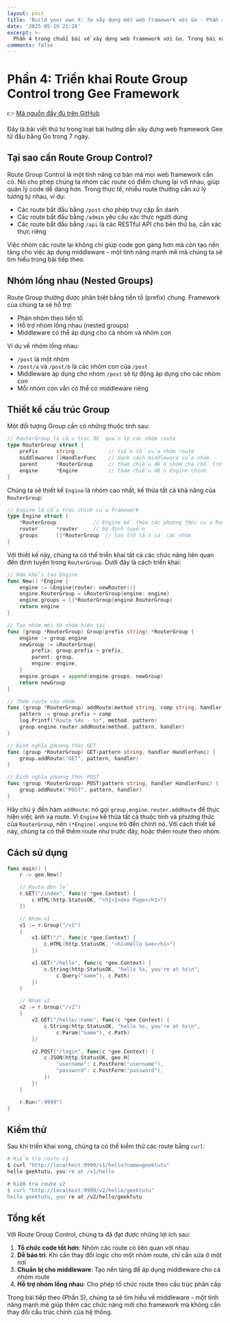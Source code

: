```yaml
---
layout: post
title: 'Build your own X: Tự xây dựng một web framework với Go - Phần 4'
date: '2025-05-19 21:26'
excerpt: >-
  Phần 4 trong chuỗi bài về xây dựng web framework với Go. Trong bài này, chúng ta sẽ triển khai Route Group Control - một tính năng quan trọng giúp nhóm các route lại với nhau, hỗ trợ nhóm lồng nhau và tạo nền tảng cho việc áp dụng middleware.
comments: false
---
```


# Phần 4: Triển khai Route Group Control trong Gee Framework

👉 [Mã nguồn đầy đủ trên GitHub](https://github.com/minhmannh2001/7-days-golang)

Đây là bài viết thứ tư trong loạt bài hướng dẫn xây dựng web framework Gee từ đầu bằng Go trong 7 ngày.

## Tại sao cần Route Group Control?

Route Group Control là một tính năng cơ bản mà mọi web framework cần có. Nó cho phép chúng ta nhóm các route có điểm chung lại với nhau, giúp quản lý code dễ dàng hơn. Trong thực tế, nhiều route thường cần xử lý tương tự nhau, ví dụ:

- Các route bắt đầu bằng `/post` cho phép truy cập ẩn danh
- Các route bắt đầu bằng `/admin` yêu cầu xác thực người dùng
- Các route bắt đầu bằng `/api` là các RESTful API cho bên thứ ba, cần xác thực riêng

Việc nhóm các route lại không chỉ giúp code gọn gàng hơn mà còn tạo nền tảng cho việc áp dụng middleware - một tính năng mạnh mẽ mà chúng ta sẽ tìm hiểu trong bài tiếp theo.

## Nhóm lồng nhau (Nested Groups)

Route Group thường được phân biệt bằng tiền tố (prefix) chung. Framework của chúng ta sẽ hỗ trợ:

- Phân nhóm theo tiền tố
- Hỗ trợ nhóm lồng nhau (nested groups)
- Middleware có thể áp dụng cho cả nhóm và nhóm con

Ví dụ về nhóm lồng nhau:
- `/post` là một nhóm
- `/post/a` và `/post/b` là các nhóm con của `/post`
- Middleware áp dụng cho nhóm `/post` sẽ tự động áp dụng cho các nhóm con
- Mỗi nhóm con vẫn có thể có middleware riêng

## Thiết kế cấu trúc Group

Một đối tượng Group cần có những thuộc tính sau:

```go
// RouterGroup là cấu trúc để quản lý các nhóm route
type RouterGroup struct {
    prefix      string           // tiền tố của nhóm route
    middlewares []HandlerFunc    // danh sách middleware của nhóm
    parent      *RouterGroup     // tham chiếu đến nhóm cha (hỗ trợ nhóm lồng nhau)
    engine      *Engine          // tham chiếu đến Engine chính
}
```

Chúng ta sẽ thiết kế `Engine` là nhóm cao nhất, kế thừa tất cả khả năng của `RouterGroup`:

```go
// Engine là cấu trúc chính của framework
type Engine struct {
    *RouterGroup            // Engine kế thừa các phương thức của RouterGroup
    router      *router     // bộ định tuyến
    groups      []*RouterGroup  // lưu trữ tất cả các nhóm
}
```

Với thiết kế này, chúng ta có thể triển khai tất cả các chức năng liên quan đến định tuyến trong `RouterGroup`. Dưới đây là cách triển khai:

```go
// Hàm khởi tạo Engine
func New() *Engine {
    engine := &Engine{router: newRouter()}
    engine.RouterGroup = &RouterGroup{engine: engine}
    engine.groups = []*RouterGroup{engine.RouterGroup}
    return engine
}

// Tạo nhóm mới từ nhóm hiện tại
func (group *RouterGroup) Group(prefix string) *RouterGroup {
    engine := group.engine
    newGroup := &RouterGroup{
        prefix: group.prefix + prefix,
        parent: group,
        engine: engine,
    }
    engine.groups = append(engine.groups, newGroup)
    return newGroup
}

// Thêm route vào nhóm
func (group *RouterGroup) addRoute(method string, comp string, handler HandlerFunc) {
    pattern := group.prefix + comp
    log.Printf("Route %4s - %s", method, pattern)
    group.engine.router.addRoute(method, pattern, handler)
}

// Định nghĩa phương thức GET
func (group *RouterGroup) GET(pattern string, handler HandlerFunc) {
    group.addRoute("GET", pattern, handler)
}

// Định nghĩa phương thức POST
func (group *RouterGroup) POST(pattern string, handler HandlerFunc) {
    group.addRoute("POST", pattern, handler)
}
```

Hãy chú ý đến hàm `addRoute`: nó gọi `group.engine.router.addRoute` để thực hiện việc ánh xạ route. Vì `Engine` kế thừa tất cả thuộc tính và phương thức của `RouterGroup`, nên `(*Engine).engine` trỏ đến chính nó. Với cách thiết kế này, chúng ta có thể thêm route như trước đây, hoặc thêm route theo nhóm.

## Cách sử dụng

```go
func main() {
    r := gee.New()

    // Route đơn lẻ
    r.GET("/index", func(c *gee.Context) {
        c.HTML(http.StatusOK, "<h1>Index Page</h1>")
    })

    // Nhóm v1
    v1 := r.Group("/v1")
    {
        v1.GET("/", func(c *gee.Context) {
            c.HTML(http.StatusOK, "<h1>Hello Gee</h1>")
        })

        v1.GET("/hello", func(c *gee.Context) {
            c.String(http.StatusOK, "hello %s, you're at %s\n",
                c.Query("name"), c.Path)
        })
    }

    // Nhóm v2
    v2 := r.Group("/v2")
    {
        v2.GET("/hello/:name", func(c *gee.Context) {
            c.String(http.StatusOK, "hello %s, you're at %s\n",
                c.Param("name"), c.Path)
        })

        v2.POST("/login", func(c *gee.Context) {
            c.JSON(http.StatusOK, gee.H{
                "username": c.PostForm("username"),
                "password": c.PostForm("password"),
            })
        })
    }

    r.Run(":9999")
}
```

## Kiểm thử

Sau khi triển khai xong, chúng ta có thể kiểm thử các route bằng `curl`:

```bash
# Kiểm tra route v1
$ curl "http://localhost:9999/v1/hello?name=geektutu"
hello geektutu, you're at /v1/hello

# Kiểm tra route v2
$ curl "http://localhost:9999/v2/hello/geektutu"
hello geektutu, you're at /v2/hello/geektutu
```

## Tổng kết

Với Route Group Control, chúng ta đã đạt được những lợi ích sau:

1. **Tổ chức code tốt hơn**: Nhóm các route có liên quan với nhau
2. **Dễ bảo trì**: Khi cần thay đổi logic cho một nhóm route, chỉ cần sửa ở một nơi
3. **Chuẩn bị cho middleware**: Tạo nền tảng để áp dụng middleware cho cả nhóm route
4. **Hỗ trợ nhóm lồng nhau**: Cho phép tổ chức route theo cấu trúc phân cấp

Trong bài tiếp theo (Phần 5), chúng ta sẽ tìm hiểu về middleware - một tính năng mạnh mẽ giúp thêm các chức năng mới cho framework mà không cần thay đổi cấu trúc chính của hệ thống.

